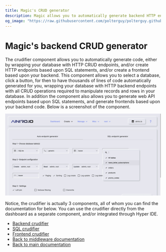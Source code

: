 ```yaml
---
title: Magic's CRUD generator
description: Magic allows you to automatically generate backend HTTP endpoints, both CRUD endpoints wrapping any database of your choosing, SQL based endpoints where you supply some arbitrary SQL, in addition to fully fledged frontends accessing your automatically generated backend.
og_image: "https://raw.githubusercontent.com/polterguy/polterguy.github.io/master/images/og-backend-crud.jpg"
---
```


# Magic's backend CRUD generator

The crudifier component allows you to automatically generate code, either by wrapping your database
with HTTP CRUD endpoints, and/or create HTTP endpoints based upon SQL statements, and/or create
a frontend based upon your backend. This component allows you to select a database, click a button,
for then to have thousands of lines of code automatically generated for you, wrapping your database
with HTTP backend endpoints with all CRUD operations required to manipulate records and rows in
your database. In addition the component also allows you to generate web API endpoints based upon
SQL statements, and generate frontends based upon your backend code. Below is a screenshot of the
component.

![Backend CRUD generator](https://raw.githubusercontent.com/polterguy/polterguy.github.io/master/images/backend-crud.jpg)

Notice, the crudifier is actually 3 components, all of whom you can find the documentation for below.
You can use the crudifier directly from the dashboard as a separate component, and/or integrated through
Hyper IDE.

* [Backend crudifier](/documentation/magic/components/crudifier/backend/)
* [SQL crudifier](/documentation/magic/components/crudifier/sql/)
* [Frontend crudifier](/documentation/magic/components/crudifier/frontend/)
* [Back to middleware documentation](/documentation/magic/)
* [Back to main documentation](/documentation/)
